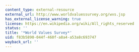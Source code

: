 ```yaml
---
content_type: external-resource
external_url: http://www.worldvaluessurvey.org/wvs.jsp
has_external_license_warning: true
license: https://en.wikipedia.org/wiki/All_rights_reserved
status: ''
title: '*World Values Survey*'
uid: f83b5890-044f-460f-a8a4-a53a8c693747
wayback_url: ''
---
```

